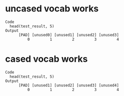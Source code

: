 # uncased vocab works

    Code
      head(test_result, 5)
    Output
          [PAD] [unused0] [unused1] [unused2] [unused3] 
              0         1         2         3         4 

# cased vocab works

    Code
      head(test_result, 5)
    Output
          [PAD] [unused1] [unused2] [unused3] [unused4] 
              0         1         2         3         4 

